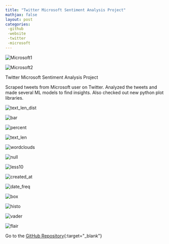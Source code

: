 ```yaml
---
title: "Twitter Microsoft Sentiment Analysis Project"
mathjax: false
layout: post
categories: 
 -github
 -website
 -twitter
 -microsoft
---
```


![Microsoft1](https://github.com/edbe777/my-projects/blob/main/Microsoft_Tweets/microsoft1.jpg?raw=true)

![Microsoft2](https://github.com/edbe777/my-projects/blob/main/Microsoft_Tweets/microsoft2.jpg?raw=true)

Twitter Microsoft Sentiment Analysis Project

Scraped tweets from Microsoft user on Twitter. Analyzed the tweets and made several ML models to find insights. Also checked out new python plot libraries. 


![text_len_dist](https://github.com/edbe777/my-projects/blob/main/Microsoft_Tweets/text_len%20Distribution.png?raw=true)

![bar](https://github.com/edbe777/my-projects/blob/main/Microsoft_Tweets/text_len%20and%20retweet_count%20bar.png?raw=true)

![percent](https://github.com/edbe777/my-projects/blob/main/Microsoft_Tweets/text_len%20percent.png?raw=true)

![text_len](https://github.com/edbe777/my-projects/blob/main/Microsoft_Tweets/text_len.png?raw=true)

![wordclouds](https://github.com/edbe777/my-projects/blob/main/Microsoft_Tweets/Wordclouds.png?raw=true)

![null](https://github.com/edbe777/my-projects/blob/main/Microsoft_Tweets/Visual%20of%20missing%20values%20in%20dfs.png?raw=true)

![less10](https://github.com/edbe777/my-projects/blob/main/Microsoft_Tweets/Tweets%20with%20less%20than%2010%20words.png?raw=true)

![created_at](https://github.com/edbe777/my-projects/blob/main/Microsoft_Tweets/created_at_text_len_scatter.png?raw=true)

![date_freq](https://github.com/edbe777/my-projects/blob/main/Microsoft_Tweets/date_feq.png?raw=true)

![box](https://github.com/edbe777/my-projects/blob/main/Microsoft_Tweets/text_len_box.png?raw=true)

![histo](https://github.com/edbe777/my-projects/blob/main/Microsoft_Tweets/text_len_histo.png?raw=true)

![vader](https://github.com/edbe777/my-projects/blob/main/Microsoft_Tweets/vader_freq.png?raw=true)

![flair](https://github.com/edbe777/my-projects/blob/main/Microsoft_Tweets/flair_freq.png?raw=true)

Go to the [GitHub Repository](https://github.com/edbe777/my-projects/blob/main/Microsoft_Tweets/python%20msft.ipynb){:target="_blank"}
